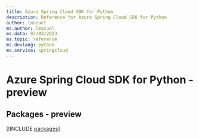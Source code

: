 ```yaml
---
title: Azure Spring Cloud SDK for Python
description: Reference for Azure Spring Cloud SDK for Python
author: lmazuel
ms.author: lmazuel
ms.data: 03/03/2023
ms.topic: reference
ms.devlang: python
ms.service: springcloud
---
```

# Azure Spring Cloud SDK for Python - preview
## Packages - preview
[!INCLUDE [packages](spring-cloud-index.md)]
